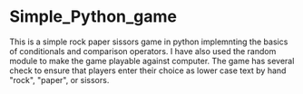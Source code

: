 # Simple_Python_game
This is a simple rock paper sissors game in python implemnting the basics of conditionals and comparison operators.
I have also used the random module to make the game playable against computer.
The game has several check to ensure that players enter their choice as lower case text by hand "rock", "paper", or sissors.

